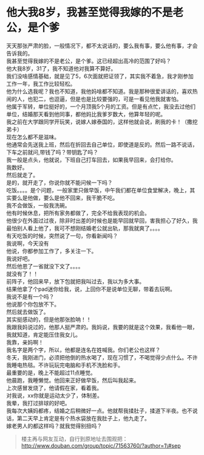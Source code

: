 # 他大我8岁，我甚至觉得我嫁的不是老公，是个爹

天天那张严肃的脸，一般情况下，都不太说话的，要么我有事，要么他有事，才会告诉我的。  
我甚至觉得我嫁的不是老公，是个爹。这已经超出高冷的范围了好吗？  
他大我8岁，31了，我不知道他对我算不算好。  
我们没啥感情基础，就是见了5，6次面就把证领了，其实我不着急，我才刚参加工作一年，我工作比较轻松。  
他为什么选我呢？我也不知道，我他妈啥都不知道。我是那种很爱讲话的，喜欢热闹的人，也犯二，也逗逼，但是也是比较要强的，可是一看见他我就害怕。  
他属于军转，单位挺好的，一个月顶我5个月的工资。但是有点忙，我没去过他们单位，结婚那天看到他同事，都他妈比我爹岁数大，他算年轻的呢。  
我之前在大学跟同学开玩笑，说嫁人嫁泰国的，这样他就会说，刷我的卡！（撒挖弟卡）  
现在怎么都不是滋味。  
他通常会先送我上班，然后在折回去自己单位，即使道是反的。然后一路不说话，下车之前就问,带钱了吗？带钥匙了吗？  
我一般是点头，他就说，下班自己打车回去，如果我早回来，会打给你。  
我数好。  
然后就走了。  
是的，就开走了，你说你就不能问候一下吗？  
吃饭。。。。是个问题，一般家里只做早饭，中午我们都在单位食堂解决，晚上，其实要么是他做，要么是他不回来，我干脆不吃。  
我不会做饭，一般我洗碗。  
他有时候休息，把所有家务都做了，完全不给我表现的机会。  
他很少在外面过过夜，除非时出差的时候也是能早回就早回，害我担心了好久，我最怕别人看上他了，我可不想刚结婚老公就出轨，那我就爽了。。。。  
有天吃饭的时候，突然说了一句，你看新闻吗？  
我说啊，今天没有  
他说，你都参加工作了，多关注一下。  
我说好吧。  
然后他恩了一省就没下文了。。。。  
就没有了！！  
前阵子，他回来早，放下包就把我叫过去，我以为多大事。  
结果他拿了个pad迷你给我，说，上回你不是说单位无聊，带着去玩啊。  
我说不是有一个吗？  
他说那个你包放不下。  
然后就去做饭了。  
其实挺感动的，但是他那张脸呐！！  
我跟我妈说过的，他那人挺严肃的。我妈说，我要的就是这个效果，我看他一眼，我就知道，肯定能压住我女儿。  
我靠，亲妈啊！  
我名字是两个字，所以，他都是连名在姓喊我。你们老公也这样？  
冬天，我刚进门，必须把他倒的热水喝了，现在习惯了，不喝觉得少点什么。不许我睡电热毯。不许玩玩完电脑和手机不洗脸和手。  
最重要的是，晚上不能超过11点睡觉。  
他晨跑，我睡懒觉。他回来正好做早饭，然后叫我起来。  
上次感冒发烧了，他请假在家，看着我。  
对我说，xx你就是运动太少了，体制差。  
我晕，我打过排球的好吧。  
我每次大姨妈都疼，结婚之后稍微好一点。他就帮我揉肚子，揉道下半夜。也不说话，第二天早上肯定是有个热水袋放在我肚子上，他九走了。  
嫁老男人的都这样吗？就我觉得别扭吗？

> 楼主再与网友互动，自行到原地址去围观把：http://www.douban.com/group/topic/71563760/?author=1\#sep



